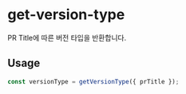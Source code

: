 # get-version-type

PR Title에 따른 버전 타입을 반환합니다.

## Usage

```typescript
const versionType = getVersionType({ prTitle });
```
